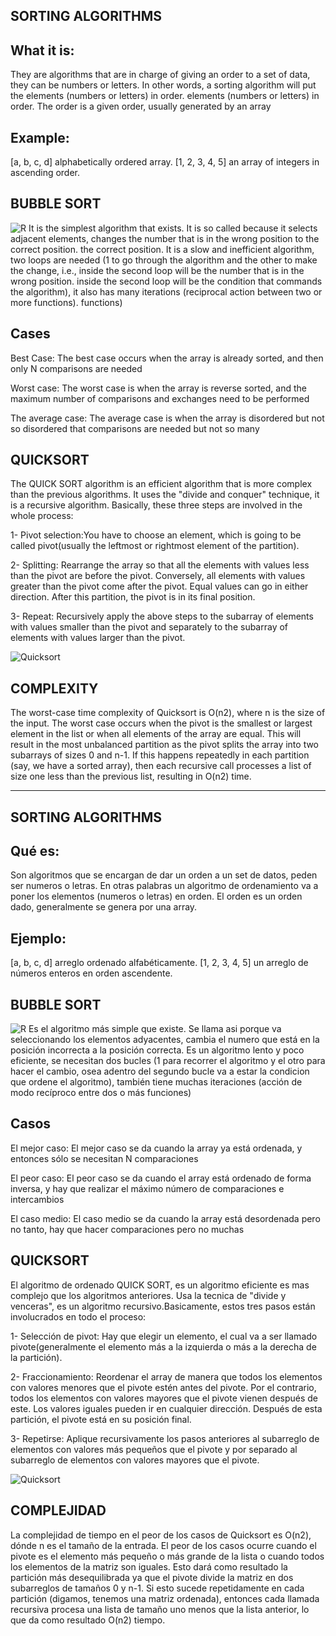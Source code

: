 SORTING ALGORITHMS
-------------------

What it is:
-------
They are algorithms that are in charge of giving an order to a set of data, they can be numbers or letters. In other words, a sorting algorithm will put the elements (numbers or letters) in order.
elements (numbers or letters) in order. The order is a given order, usually generated by an array

Example:
-------
[a, b, c, d] alphabetically ordered array.
[1, 2, 3, 4, 5] an array of integers in ascending order.

BUBBLE SORT
------------
![R](https://user-images.githubusercontent.com/98347450/173174361-b34e13c4-fe36-43f4-9815-1474475f07ac.gif)
It is the simplest algorithm that exists. It is so called because it selects adjacent elements, changes the number that is in the wrong position to the correct position.
the correct position. It is a slow and inefficient algorithm, two loops are needed (1 to go through the algorithm and the other to make the change, i.e., inside the second loop will be the number that is in the wrong position.
inside the second loop will be the condition that commands the algorithm), it also has many iterations (reciprocal action between two or more functions).
functions)


Cases
-----
Best Case: The best case occurs when the array is already sorted, and then only N comparisons are needed

Worst case: The worst case is when the array is reverse sorted, and the maximum number of comparisons and exchanges need to be performed

The average case: The average case is when the array is disordered but not so disordered that comparisons are needed but not so many

QUICKSORT
----------
The QUICK SORT algorithm is an efficient algorithm that is more complex than the previous algorithms. It uses the "divide and conquer" technique, it is a recursive algorithm. Basically, these three steps are involved in the whole process:

1- Pivot selection:You have to choose an element, which is going to be called pivot(usually the leftmost or rightmost element of the partition).

2- Splitting: Rearrange the array so that all the elements with values less than the pivot are before the pivot. Conversely, all elements with values greater than the pivot come after the pivot. Equal values can go in either direction. After this partition, the pivot is in its final position.

3- Repeat: Recursively apply the above steps to the subarray of elements with values smaller than the pivot and separately to the subarray of elements with values larger than the pivot.

![Quicksort](https://user-images.githubusercontent.com/98347450/173479554-2cd21110-e38b-46a1-ad0e-86d54140b05d.png)

COMPLEXITY
------------
The worst-case time complexity of Quicksort is O(n2), where n is the size of the input. The worst case occurs when the pivot is the smallest or largest element in the list or when all elements of the array are equal. This will result in the most unbalanced partition as the pivot splits the array into two subarrays of sizes 0 and n-1. If this happens repeatedly in each partition (say, we have a sorted array), then each recursive call processes a list of size one less than the previous list, resulting in O(n2) time.


------------------------------------------------------------------------------------------------------------------------------------------


SORTING ALGORITHMS
-------------------

Qué es:
-------
Son algoritmos que se encargan de dar un orden a un set de datos, peden ser numeros o letras. En otras palabras un algoritmo de ordenamiento va a poner los
elementos (numeros o letras) en orden. El orden es un orden dado, generalmente se genera por una array.

Ejemplo:
-------
[a, b, c, d] arreglo ordenado alfabéticamente.
[1, 2, 3, 4, 5] un arreglo de números enteros en orden ascendente.

BUBBLE SORT
------------
![R](https://user-images.githubusercontent.com/98347450/173174361-b34e13c4-fe36-43f4-9815-1474475f07ac.gif)
Es el algoritmo más simple que existe. Se llama asi porque va seleccionando los elementos adyacentes, cambia el numero que está en la posición incorrecta a
la posición correcta. Es un algoritmo lento y poco eficiente, se necesitan dos bucles (1 para recorrer el algoritmo y el otro para hacer el cambio, osea 
adentro del segundo bucle va a estar la condicion que ordene el algoritmo), también tiene muchas iteraciones (acción de modo recíproco entre dos o más 
funciones)

Casos
-------
El mejor caso: El mejor caso se da cuando la array ya está ordenada, y entonces sólo se necesitan N comparaciones

El peor caso: El peor caso se da cuando el array está ordenado de forma inversa, y hay que realizar el máximo número de comparaciones e intercambios

El caso medio: El caso medio se da cuando la array está desordenada pero no tanto, hay que hacer comparaciones pero no muchas

QUICKSORT
----------
El algoritmo de ordenado QUICK SORT, es un algoritmo eficiente es mas complejo que los algoritmos anteriores. Usa la tecnica de "divide y venceras", es un algoritmo recursivo.Basicamente, estos tres pasos están involucrados en todo el proceso:

1- Selección de pivot: Hay que elegir un elemento, el cual va a ser llamado pivote(generalmente el elemento más a la izquierda o más a la derecha de la partición).

2- Fraccionamiento: Reordenar el array de manera que todos los elementos con valores menores que el pivote estén antes del pivote. Por el contrario, todos los elementos con valores mayores que el pivote vienen después de este. Los valores iguales pueden ir en cualquier dirección. Después de esta partición, el pivote está en su posición final.

3- Repetirse: Aplique recursivamente los pasos anteriores al subarreglo de elementos con valores más pequeños que el pivote y por separado al subarreglo de elementos con valores mayores que el pivote.

![Quicksort](https://user-images.githubusercontent.com/98347450/173479554-2cd21110-e38b-46a1-ad0e-86d54140b05d.png)

COMPLEJIDAD
------------
La complejidad de tiempo en el peor de los casos de Quicksort es O(n2), dónde n es el tamaño de la entrada. El peor de los casos ocurre cuando el pivote es el elemento más pequeño o más grande de la lista o cuando todos los elementos de la matriz son iguales. Esto dará como resultado la partición más desequilibrada ya que el pivote divide la matriz en dos subarreglos de tamaños 0 y n-1. Si esto sucede repetidamente en cada partición (digamos, tenemos una matriz ordenada), entonces cada llamada recursiva procesa una lista de tamaño uno menos que la lista anterior, lo que da como resultado O(n2) tiempo.
